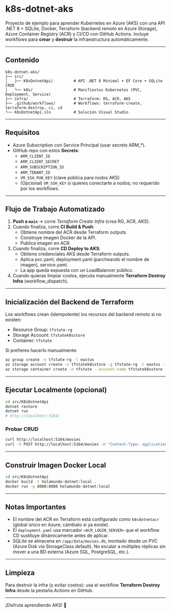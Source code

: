 # k8s-dotnet-aks

Proyecto de ejemplo para aprender Kubernetes en Azure (AKS) con una API .NET 8 + SQLite, Docker, Terraform (backend remoto en Azure Storage), Azure Container Registry (ACR) y CI/CD con GitHub Actions. Incluye workflows para **crear** y **destruir** la infraestructura automáticamente.

---

## Contenido

```
k8s-dotnet-aks/
├── src/
│   ├── K8sDotnetApi/         # API .NET 8 Minimal + EF Core + SQLite CRUD
│   └── k8s/                  # Manifiestos Kubernetes (PVC, Deployment, Service)
├── infra/                    # Terraform: RG, ACR, AKS
├── .github/workflows/        # Workflows: terraform-create, terraform-destroy, ci, cd
└── K8sDotnetApi.sln          # Solución Visual Studio
```

---

## Requisitos

- Azure Subscription con Service Principal (usar secrets ARM_*).
- GitHub repo con estos **Secrets**:
  - `ARM_CLIENT_ID`
  - `ARM_CLIENT_SECRET`
  - `ARM_SUBSCRIPTION_ID`
  - `ARM_TENANT_ID`
  - `VM_SSH_PUB_KEY` (clave pública para nodos AKS)
  - (Opcional) `VM_SSH_KEY` si quieres conectarte a nodos; no requerido por los workflows.

---

## Flujo de Trabajo Automatizado

1. **Push a `main`** → corre *Terraform Create Infra* (crea RG, ACR, AKS).
2. Cuando finaliza, corre **CI Build & Push**:
   - Obtiene nombre del ACR desde Terraform outputs.
   - Construye imagen Docker de la API.
   - Publica imagen en ACR.
3. Cuando finaliza, corre **CD Deploy to AKS**:
   - Obtiene credenciales AKS desde Terraform outputs.
   - Aplica pvc.yaml, deployment.yaml (parcheando el nombre de imagen), service.yaml.
   - La app queda expuesta con un LoadBalancer público.
4. Cuando quieras limpiar costos, ejecuta manualmente **Terraform Destroy Infra** (workflow_dispatch).

---

## Inicialización del Backend de Terraform

Los workflows crean (idempotente) los recursos del backend remoto si no existen:
- Resource Group: `tfstate-rg`
- Storage Account: `tfstatek8sstore`
- Container: `tfstate`

Si prefieres hacerlo manualmente:

```bash
az group create -n tfstate-rg -l eastus
az storage account create -n tfstatek8sstore -g tfstate-rg -l eastus --sku Standard_LRS
az storage container create -n tfstate --account-name tfstatek8sstore
```

---

## Ejecutar Localmente (opcional)

```bash
cd src/K8sDotnetApi
dotnet restore
dotnet run
# http://localhost:5164/
```

### Probar CRUD

```bash
curl http://localhost:5164/movies
curl -X POST http://localhost:5164/movies -H "Content-Type: application/json" -d '{"title":"Matrix","year":1999}'
```

---

## Construir Imagen Docker Local

```bash
cd src/K8sDotnetApi
docker build -t holamundo-dotnet:local .
docker run -p 8080:8080 holamundo-dotnet:local
```

---

## Notas Importantes

- El nombre del ACR en Terraform está configurado como `k8sdotnetacr` (global único en Azure; cámbialo si ya existe).
- El `deployment.yaml` usa marcador `<ACR_LOGIN_SERVER>` que el workflow CD sustituye dinámicamente antes de aplicar.
- SQLite se almacena en `/app/data/movies.db`, montado desde un PVC (Azure Disk vía StorageClass default). No escalar a múltiples réplicas sin mover a una BD externa (Azure SQL, PostgreSQL, etc.).

---

## Limpieza

Para destruir la infra (y evitar costos): usa el workflow **Terraform Destroy Infra** desde la pestaña *Actions* en GitHub.

---

¡Disfruta aprendiendo AKS! 💪

